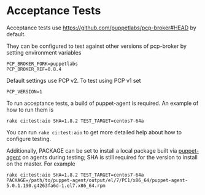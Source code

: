 # Acceptance Tests

Acceptance tests use https://github.com/puppetlabs/pcp-broker#HEAD by default.

They can be configured to test against other versions of pcp-broker by setting environment variables

    PCP_BROKER_FORK=puppetlabs
    PCP_BROKER_REF=0.8.4

Default settings use PCP v2. To test using PCP v1 set

    PCP_VERSION=1

To run acceptance tests, a build of puppet-agent is required. An example of how to run them is

    rake ci:test:aio SHA=1.8.2 TEST_TARGET=centos7-64a

You can run `rake ci:test:aio` to get more detailed help about how to configure testing.

Additionally, PACKAGE can be set to install a local package built via [puppet-agent](https://github.com/puppetlabs/puppet-agent)
on agents during testing; SHA is still required for the version to install on the master. For example

    rake ci:test:aio SHA=1.8.2 TEST_TARGET=centos7-64a PACKAGE=/path/to/puppet-agent/output/el/7/PC1/x86_64/puppet-agent-5.0.1.190.g4263fa6d-1.el7.x86_64.rpm
